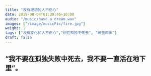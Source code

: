 ```yaml
---
title: "没有理想的人不伤心"
date: 2019-08-04T01:39:46+10:00
audio: "/music/have_a_dream.wav"
images: ["/image/musicPic/fire.jpg"]
weight: 1
tags: ["没有文化的人不伤心","别在孤独中死去", "破茧而出"]
draft: false
---
```

## “我不要在孤独失败中死去，我不要一直活在地下里”。